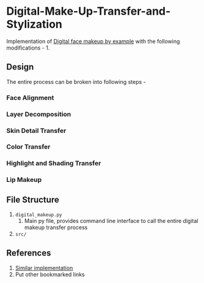 # Digital-Make-Up-Transfer-and-Stylization

Implementation of [Digital face makeup by example](https://ieeexplore.ieee.org/document/5206833) with the following modifications -
1. 

## Design

The entire process can be broken into following steps -

### Face Alignment

### Layer Decomposition

### Skin Detail Transfer

### Color Transfer

### Highlight and Shading Transfer

### Lip Makeup


## File Structure

1. `digital_makeup.py`
   1. Main py file, provides command line interface to call the entire digital makeup transfer process
2. `src/`

## References

1. [Similar implementation](https://github.com/TheMathWizard/Face-Makeup-by-Example)
2. Put other bookmarked links
